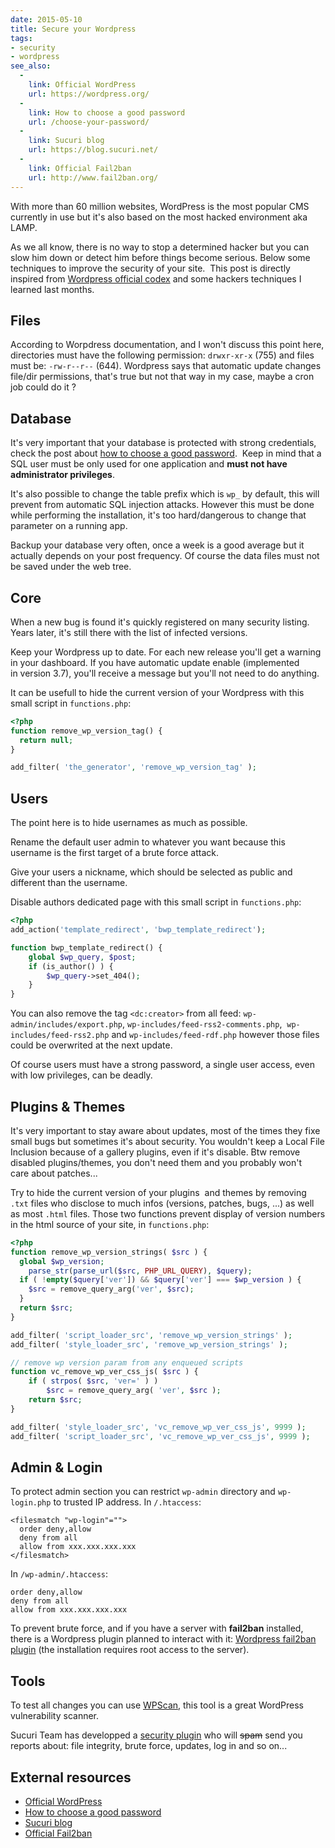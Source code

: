 ```yaml
---
date: 2015-05-10
title: Secure your Wordpress
tags:
- security
- wordpress
see_also:
  -
    link: Official WordPress
    url: https://wordpress.org/
  -
    link: How to choose a good password
    url: /choose-your-password/
  -
    link: Sucuri blog
    url: https://blog.sucuri.net/
  -
    link: Official Fail2ban
    url: http://www.fail2ban.org/
---
```

With more than 60 million websites, WordPress is the most popular CMS currently in use but it's also based on the most hacked environment aka LAMP. 

As we all know, there is no way to stop a determined hacker but you can slow him down or detect him before things become serious. 
Below some techniques to improve the security of your site. 
This post is directly inspired from [Wordpress official codex](http://codex.wordpress.org/Hardening_WordPress) and some hackers techniques I learned last months.
<!--more-->


## Files

According to Worpdress documentation, and I won't discuss this point here, directories must have the following permission: `drwxr-xr-x` (755) and files must be: `-rw-r--r--` (644). 
Wordpress says that automatic update changes file/dir permissions, that's true but not that way in my case, maybe a cron job could do it ?


## Database

It's very important that your database is protected with strong credentials, check the post about [how to choose a good password](/choose-your-password/). 
Keep in mind that a SQL user must be only used for one application and **must not have administrator privileges**.

It's also possible to change the table prefix which is `wp_` by default, this will prevent from automatic SQL injection attacks. 
However this must be done while performing the installation, it's too hard/dangerous to change that parameter on a running app.

Backup your database very often, once a week is a good average but it actually depends on your post frequency. 
Of course the data files must not be saved under the web tree.

## Core

When a new bug is found it's quickly registered on many security listing. 
Years later, it's still there with the list of infected versions.

Keep your Wordpress up to date. For each new release you'll get a warning in your dashboard. 
If you have automatic update enable (implemented in version 3.7), you'll receive a message but you'll not need to do anything.

It can be usefull to hide the current version of your Wordpress with this small script in `functions.php`:

```php
<?php
function remove_wp_version_tag() {
  return null;
}

add_filter( 'the_generator', 'remove_wp_version_tag' );
```

## Users

The point here is to hide usernames as much as possible.

Rename the default user admin to whatever you want because this username is the first target of a brute force attack.

Give your users a nickname, which should be selected as public and different than the username.

Disable authors dedicated page with this small script in `functions.php`:

```php
<?php
add_action('template_redirect', 'bwp_template_redirect');

function bwp_template_redirect() {
    global $wp_query, $post;
    if (is_author() ) {
        $wp_query->set_404();
    }
}
```

You can also remove the tag `<dc:creator>` from all feed: `wp-admin/includes/export.php`, `wp-includes/feed-rss2-comments.php`, 
`wp-includes/feed-rss2.php` and `wp-includes/feed-rdf.php` however those files could be overwrited at the next update.

Of course users must have a strong password, a single user access, even with low privileges, can be deadly.

## Plugins & Themes

It's very important to stay aware about updates, most of the times they fixe small bugs but sometimes it's about security. 
You wouldn't keep a Local File Inclusion because of a gallery plugins, even if it's disable. Btw remove disabled plugins/themes, you don't need them and you probably won't care about patches...

Try to hide the current version of your plugins  and themes by removing `.txt` files who disclose to much infos (versions, patches, bugs, ...) as well as most `.html` files. 
Those two functions prevent display of version numbers in the html source of your site, in `functions.php`:

```php
<?php
function remove_wp_version_strings( $src ) {
  global $wp_version;
    parse_str(parse_url($src, PHP_URL_QUERY), $query);
  if ( !empty($query['ver']) && $query['ver'] === $wp_version ) {
    $src = remove_query_arg('ver', $src);
  }
  return $src;
}

add_filter( 'script_loader_src', 'remove_wp_version_strings' );
add_filter( 'style_loader_src', 'remove_wp_version_strings' );

// remove wp version param from any enqueued scripts
function vc_remove_wp_ver_css_js( $src ) {
    if ( strpos( $src, 'ver=' ) )
        $src = remove_query_arg( 'ver', $src );
    return $src;
}

add_filter( 'style_loader_src', 'vc_remove_wp_ver_css_js', 9999 );
add_filter( 'script_loader_src', 'vc_remove_wp_ver_css_js', 9999 );
```

## Admin & Login

To protect admin section you can restrict `wp-admin` directory and `wp-login.php` to trusted IP address. In `/.htaccess`:

```none
<filesmatch "wp-login"="">
  order deny,allow
  deny from all
  allow from xxx.xxx.xxx.xxx
</filesmatch>
```

In `/wp-admin/.htaccess`:

```none
order deny,allow
deny from all
allow from xxx.xxx.xxx.xxx
```

To prevent brute force, and if you have a server with **fail2ban** installed, there is a Wordpress plugin planned to interact with it: 
[Wordpress fail2ban plugin](https://wordpress.org/plugins/wp-fail2ban/) (the installation requires root access to the server).

## Tools

To test all changes you can use [WPScan](http://wpscan.org/), this tool is a great WordPress vulnerability scanner.

Sucuri Team has developped a [security plugin](https://wordpress.org/plugins/sucuri-scanner/ "Wordpress Sucuri plugin") who will ~~spam~~ send you reports about: 
file integrity, brute force, updates, log in and so on...


## External resources

- [Official WordPress](https://wordpress.org/)
- [How to choose a good password](/choose-your-password/)
- [Sucuri blog](https://blog.sucuri.net/)
- [Official Fail2ban](http://www.fail2ban.org/)
